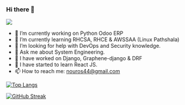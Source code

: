 ### Hi there 👋

<!--
**nou-ros/nou-ros** is a ✨ _special_ ✨ repository because its `README.md` (this file) appears on your GitHub profile.

Here are some ideas to get you started:
-->
![](https://komarev.com/ghpvc/?username=nou-ros)

- 🔭 I’m currently working on Python Odoo ERP
- 🌱 I’m currently learning RHCSA, RHCE & AWSSAA (Linux Pathshala)
- 🤔 I’m looking for help with DevOps and Security knowledge.
- 💬 Ask me about System Engineering. 
- :art: I have worked on Django, Graphene-django & DRF
- :book: I have started to learn React JS.
- 📫 How to reach me: nouros44@gmail.com


[![Top Langs](https://github-readme-stats.vercel.app/api/top-langs/?username=nou-ros&layout=compact&langs_count=15&theme=gotham)](https://github.com/nou-ros/github-readme-stats)

[![GitHub Streak](https://github-readme-streak-stats.herokuapp.com?user=nou-ros&theme=gotham&date_format=M%20j%5B%2C%20Y%5D)](https://github.com/nou-ros/github-readme-stats)

